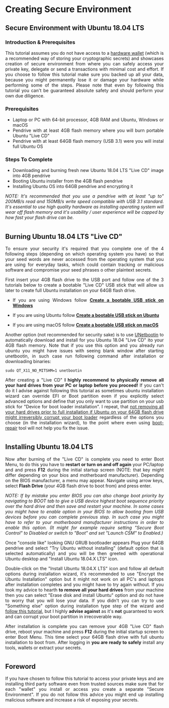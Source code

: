 <div style="text-align: justify">

# Creating Secure Environment

## Secure Environment with Ubuntu 18.04 LTS

### Introduction & Prerequisites 

This tutorial assumes you do not have access to a [hardware wallet](https://www.ledger.com) (which is a recommended way of storing your cryptographic secrets) and showcases creation of secure environment from where you can safely access your private key, delegate or send a transactions with minimal cost and effort. If you choose to follow this tutorial make sure you backed up all your data, because you might permanently lose it or damage your hardware while performing some of the steps. Please note that even by following this tutorial you can't be guaranteed absolute safety and should perform your own due diligence.


### Prerequisites



*   Laptop or PC with 64-bit processor, 4GB RAM and Ubuntu, Windows or macOS
*   Pendrive with at least 4GB flash memory where you will burn portable Ubuntu "Live CD"
*   Pendrive with at least 64GB flash memory (USB 3.1) were you will instal full Ubuntu OS


### Steps To Complete



*   Downloading and burning fresh new Ubuntu 18.04 LTS "Live CD" image into 4GB pendrive
*   Booting Ubuntu installer from the 4GB flash pendrive
*   Installing Ubuntu OS into 64GB pendrive and encrypting it

_NOTE: It's recommended that you use a pendrive with at least "up to" 200MB/s read and 150MB/s write speed compatible with USB 3.1 standard. It's essential to use high quality hardware as installing operating system will wear off flash memory and it's usability / user experience will be capped by how fast your flash drive can be._


## 

#

## Burning Ubuntu 18.04 LTS "Live CD"

To ensure your security it's required that you complete one of the 4 following steps (depending on which operating system you have) so that your seed words are never accessed from the operating system that you are using for everyday tasks, which could contain tracking or malicious software and compromise your seed phrases o other plaintext secrets.

First insert your 4GB flash drive to the USB port and follow one of the 3 tutorials below to create a bootable "Live CD" USB stick that will allow us later to create full Ubuntu installation on your 64GB flash drive.

* If you are using Windows follow **[Create a bootable USB stick on Windows](https://tutorials.ubuntu.com/tutorial/tutorial-create-a-usb-stick-on-windows#0)** 

* If you are using Ubuntu follow **[Create a bootable USB stick on Ubuntu](https://tutorials.ubuntu.com/tutorial/tutorial-create-a-usb-stick-on-ubuntu#0)** 

* If you are using macOS follow **[Create a bootable USB stick on macOS](https://tutorials.ubuntu.com/tutorial/tutorial-create-a-usb-stick-on-macos#0)** 

 Another option (not recommended for security sake) is to use [UNetbootin](https://unetbootin.github.io/) to automatically download and install for you Ubuntu 18.04 "Live CD" ito your 4GB flash memory. Note that if you use this option and you already run ubuntu you might have issues with seeing blank window after starting unetbootin, in such case run following command after installation or downloading binaries: 


```
sudo QT_X11_NO_MITSHM=1 unetbootin
```


After creating a "Live CD" **I highly recommend to physically remove all your hard drives from your PC or laptop before you proceed!** If you can't do it I advise against following this tutorial as sometimes ubuntu installation wizard can override EFI or Boot partition even if you explicitly select advanced options and define that you only want to use partition on your usb stick for "Device for boot loader installation". I repeat, that <span style="text-decoration:underline;">not removing all your hard drives prior to full installation if Ubuntu on your 64GB flash drive might irreversibly corrupt your boot loader</span> regardless of the options you choose (in the installation wizard), to the point where even using [boot-repair](https://help.ubuntu.com/community/Boot-Repair) tool will not help you fix the issue.


#

## Installing Ubuntu 18.04 LTS

Now after burning of the "Live CD" is complete you need to enter Boot Menu, to do this you have to **restart or turn on and off again** your PC/laptop and and press **F12** during the initial startup screen (NOTE: that key might differ depending on your bios and motherboard manufacturer). Depending on the BIOS manufacturer, a menu may appear. Navigate using arrow keys, select **Flash Drive** (your 4GB flash drive to boot from) and press enter. 

_NOTE: If by mistake you enter BIOS you can also change boot priority by navigating to BOOT tab to give a USB device highest boot sequence priority over the hard drive and then save and restart your machine._ _In some cases you might have to enable option in your BIOS to allow booting from USB devices before you can complete previous step. In such case you might have to refer to your motherboard manufacturer instructions in order to enable this option. (It might for example require setting "Secure Boot Control" to Disabled or switch to "Boot" and set "Launch CSM" to Enabled.)_

Once "console like" looking GNU GRUB bootloader appears Plug your 64GB pendrive and select "Try Ubuntu without installing" (default option that is selected automatically) and you will be then greeted with operational Ubuntu desktop and "Install Ubuntu 18.04.X LTS" icon.

Double-click on the "Install Ubuntu 18.04.X LTS" icon and follow all default options during installation wizard, it's recommended to use "Encrypt the Ubuntu Installation" option but it might not work on all PC's and laptops after installation completes and you might have to try again without. If you took my advice to hearth **to remove all your hard drives** from your machine then you can select "Erase disk and install Ubuntu" option and do not have to worry that you will lose your data. If you didn't you can try to use "Something else" option during installation type step of the wizard and [follow this tutorial](https://linuxhint.com/run-ubuntu-18-04-from-usb-stick/), but I highly **advise against** as it's **not** guaranteed to work and can corrupt your boot partition in irrecoverable way.

After installation is complete you can remove your 4GB "Live CD" flash drive, reboot your machine and press **F12** during the initial startup screen to enter Boot Menu. This time select your 64GB flash drive with full ubuntu installation to boot from. After logging in **you are ready to safely** install any tools, wallets or extract your secrets.


#

## Foreword

If you have chosen to follow this tutorial to access your private keys and are installing third party software even from trusted sources make sure that for each "wallet" you install or access you create a separate "Secure Environment". If you do not follow this advice you might end up installing malicious software and increase a risk of exposing your secrets.
</div>


